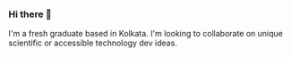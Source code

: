 ### Hi there 👋
I'm a fresh graduate based in Kolkata. I'm looking to collaborate on unique scientific or accessible technology dev ideas.
